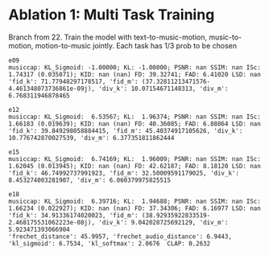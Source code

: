 
# Ablation 1: Multi Task Training

Branch from 22. Train the model with text-to-music-motion, music-to-motion, motion-to-music jointly. Each task has 1/3 prob
to be chosen

    e09
    musiccap: KL_Sigmoid: -1.00000; KL: -1.00000; PSNR: nan SSIM: nan ISc:  1.74317 (0.035071); KID: nan (nan) FD: 39.32741; FAD: 6.41020 LSD: nan
    'fid_k': 71.77948297178517, 'fid_m': (37.32811213471576-4.461348073736861e-09j), 'div_k': 10.07154671148313, 'div_m': 6.768311946878465

    e12
    musiccap: KL_Sigmoid:  6.53567; KL:  1.96374; PSNR: nan SSIM: nan ISc:  1.66183 (0.019639); KID: nan (nan) FD: 40.36085; FAD: 6.88864 LSD: nan
    'fid_k': 39.849298058884415, 'fid_m': 45.40374917105626, 'div_k': 10.776742870027539, 'div_m': 6.377351811862444

    e15
    musiccap: KL_Sigmoid:  6.74169; KL:  1.96009; PSNR: nan SSIM: nan ISc:  1.62045 (0.013945); KID: nan (nan) FD: 42.62187; FAD: 8.18120 LSD: nan
    'fid_k': 46.74992737991923, 'fid_m': 32.50009591179025, 'div_k': 8.453274003281907, 'div_m': 6.060379975825515    

    e18
    musiccap: KL_Sigmoid:  6.39716; KL:  1.94688; PSNR: nan SSIM: nan ISc:  1.66234 (0.022927); KID: nan (nan) FD: 37.34306; FAD: 6.16977 LSD: nan
    'fid_k': 34.91336174020023, 'fid_m': (38.92935922833519-2.468175531062223e-08j), 'div_k': 9.042028725692129, 'div_m': 5.923471393066904
    'frechet_distance': 45.9957, 'frechet_audio_distance': 6.9443, 'kl_sigmoid': 6.7534, 'kl_softmax': 2.0676  CLAP: 0.2632
